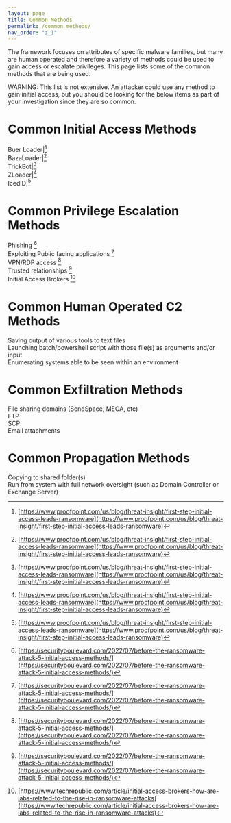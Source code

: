 ```yaml
---
layout: page
title: Common Methods
permalink: /common_methods/
nav_order: "z_1"
---
```

The framework focuses on attributes of specific malware families, but many are human operated and therefore a variety of methods could be used to gain access or escalate privileges. This page lists some of the common methods that are being used.

WARNING: This list is not extensive. An attacker could use any method to gain initial access, but you should be looking for the below items as part of your investigation since they are so common. 


# Common Initial Access Methods
Buer Loader|[^1]<br>
BazaLoader|[^1]<br>
TrickBot|[^1]<br>
ZLoader|[^1]<br>
IcedID|[^1]<br>


# Common Privilege Escalation Methods
Phishing [^2]<br>
Exploiting Public facing applications [^2]<br>
VPN/RDP access [^2]<br>
Trusted relationships [^2]<br>
Initial Access Brokers [^3]<br>

# Common Human Operated C2 Methods
Saving output of various tools to text files<br>
Launching batch/powershell script with those file(s) as arguments and/or input<br>
Enumerating systems able to be seen within an environment<br>

# Common Exfiltration Methods
File sharing domains (SendSpace, MEGA, etc)<br>
FTP<br>
SCP<br>
Email attachments<br>


# Common Propagation Methods
Copying to shared folder(s)<br>
Run from system with full network oversight (such as Domain Controller or Exchange Server)<br>


[^1]: [https://www.proofpoint.com/us/blog/threat-insight/first-step-initial-access-leads-ransomware](https://www.proofpoint.com/us/blog/threat-insight/first-step-initial-access-leads-ransomware)
[^2]: [https://securityboulevard.com/2022/07/before-the-ransomware-attack-5-initial-access-methods/](https://securityboulevard.com/2022/07/before-the-ransomware-attack-5-initial-access-methods/)
[^3]: [https://www.techrepublic.com/article/initial-access-brokers-how-are-iabs-related-to-the-rise-in-ransomware-attacks](https://www.techrepublic.com/article/initial-access-brokers-how-are-iabs-related-to-the-rise-in-ransomware-attacks)
